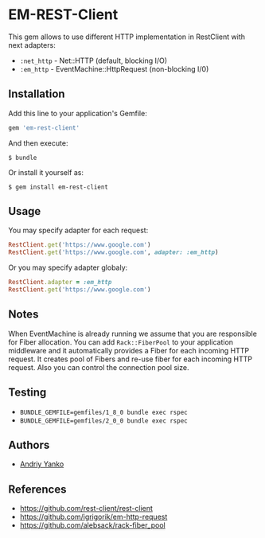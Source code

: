 # EM-REST-Client


This gem allows to use different HTTP implementation in RestClient with next adapters:

* `:net_http` - Net::HTTP (default, blocking I/O)
* `:em_http` - EventMachine::HttpRequest (non-blocking I/0)


## Installation

Add this line to your application's Gemfile:

```ruby
gem 'em-rest-client'
```

And then execute:

    $ bundle

Or install it yourself as:

    $ gem install em-rest-client

## Usage


You may specify adapter for each request:

```ruby
RestClient.get('https://www.google.com')
RestClient.get('https://www.google.com', adapter: :em_http)
```

Or you may specify adapter globaly:

```ruby
RestClient.adapter = :em_http
RestClient.get('https://www.google.com')
```

## Notes

When EventMachine is already running we assume that you are responsible for Fiber allocation.
You can add `Rack::FiberPool` to your application middleware and it automatically provides a Fiber for each incoming HTTP request. It creates pool of Fibers and re-use fiber for each incoming HTTP request. Also you can control the connection pool size.


## Testing

* `BUNDLE_GEMFILE=gemfiles/1_8_0 bundle exec rspec`
* `BUNDLE_GEMFILE=gemfiles/2_0_0 bundle exec rspec`

## Authors

* [Andriy Yanko](http://ayanko.github.io)

## References

* https://github.com/rest-client/rest-client
* https://github.com/igrigorik/em-http-request
* https://github.com/alebsack/rack-fiber_pool
